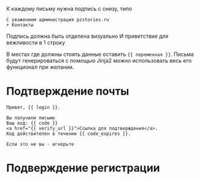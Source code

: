 К каждому письму нужна подпись с снизу, типо
```
С уважением администрация pzstories.ru
+ Контакты
```
Подпись должна быть отделена визуально
И приветствие для вежливости в 1 строку

В местах где должны стоять данные оставить `{{ переменная }}`. Письма будут генерироваться с помощью Jinja2 можно использовать весь его функционал при желании.
# Подтверждение почты
```
Привет, {{ login }}.

Вы получили письмо
Ваш код: {{ code }}
<a href="{{ verify_url }}">Ссылка для подтверждения</a>.
Код действителен в течении {{ code_expires }}.

Если это не вы - игнорьте
```

# Подверждение регистрации